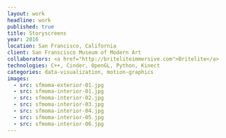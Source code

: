 ```yaml
---
layout: work
headline: work
published: true
title: Storyscreens
year: 2016
location: San Francisco, California
client: San Franscisco Museum of Modern Art
collaborators: <a href="http://briteliteimmersive.com">Britelite</a>
technologies: C++, Cinder, OpenGL, Python, Kinect
categories: data-visualization, motion-graphics
images:
  - src: sfmoma-exterior-01.jpg
  - src: sfmoma-interior-01.jpg
  - src: sfmoma-interior-02.jpg
  - src: sfmoma-interior-03.jpg
  - src: sfmoma-interior-04.jpg
  - src: sfmoma-interior-05.jpg
  - src: sfmoma-interior-06.jpg
---
```

